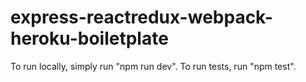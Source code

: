 # express-reactredux-webpack-heroku-boiletplate

To run locally, simply run "npm run dev".
To run tests, run "npm test".